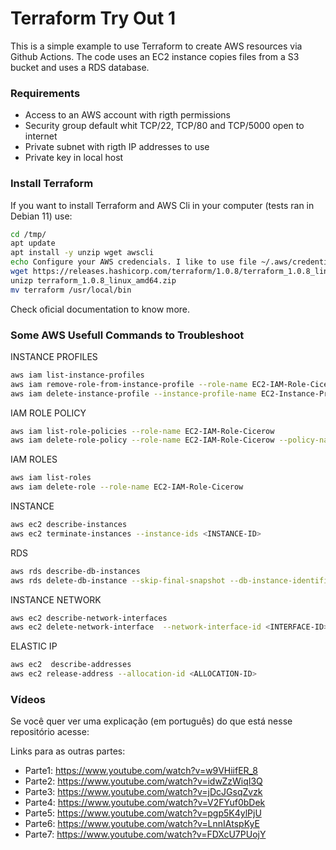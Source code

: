 # Terraform Try Out 1
This is a simple example to use Terraform to create AWS resources via Github Actions. The code uses an EC2 instance copies files from a S3 bucket and uses a RDS database.

### Requirements
* Access to an AWS account with rigth permissions
* Security group default whit TCP/22, TCP/80 and TCP/5000 open to internet
* Private subnet with rigth IP addresses to use
* Private key in local host

### Install Terraform
If you want to install Terraform and AWS Cli in your computer (tests ran in Debian 11) use:
```bash
cd /tmp/
apt update
apt install -y unzip wget awscli
echo Configure your AWS credencials. I like to use file ~/.aws/credentials 
wget https://releases.hashicorp.com/terraform/1.0.8/terraform_1.0.8_linux_amd64.zip
unizp terraform_1.0.8_linux_amd64.zip
mv terraform /usr/local/bin
```
Check oficial documentation to know more.

### Some AWS Usefull Commands to Troubleshoot


INSTANCE PROFILES
```bash
aws iam list-instance-profiles
aws iam remove-role-from-instance-profile --role-name EC2-IAM-Role-Cicerow --instance-profile-name EC2-Instance-Profile-Cicerow
aws iam delete-instance-profile --instance-profile-name EC2-Instance-Profile-Cicerow
```

IAM ROLE POLICY
```bash
aws iam list-role-policies --role-name EC2-IAM-Role-Cicerow 
aws iam delete-role-policy --role-name EC2-IAM-Role-Cicerow --policy-name EC2-IAM-Policy-Cicerow
```

IAM ROLES
```bash
aws iam list-roles
aws iam delete-role --role-name EC2-IAM-Role-Cicerow
```

INSTANCE
```bash
aws ec2 describe-instances
aws ec2 terminate-instances --instance-ids <INSTANCE-ID>
```

RDS
```bash
aws rds describe-db-instances
aws rds delete-db-instance --skip-final-snapshot --db-instance-identifier <DB-INSTANCE-ID>
```

INSTANCE NETWORK
```bash
aws ec2 describe-network-interfaces
aws ec2 delete-network-interface  --network-interface-id <INTERFACE-ID>
```

ELASTIC IP
```bash
aws ec2  describe-addresses
aws ec2 release-address --allocation-id <ALLOCATION-ID>
```
### Vídeos

Se você quer ver uma explicação (em português) do que está nesse repositório acesse:

Links para as outras partes:

* Parte1: https://www.youtube.com/watch?v=w9VHiifER_8
* Parte2: https://www.youtube.com/watch?v=idwZzWiqI3Q
* Parte3: https://www.youtube.com/watch?v=jDcJGsqZvzk
* Parte4: https://www.youtube.com/watch?v=V2FYuf0bDek
* Parte5: https://www.youtube.com/watch?v=pgp5K4ylPjU
* Parte6: https://www.youtube.com/watch?v=LnnIAtspKyE
* Parte7: https://www.youtube.com/watch?v=FDXcU7PUojY
